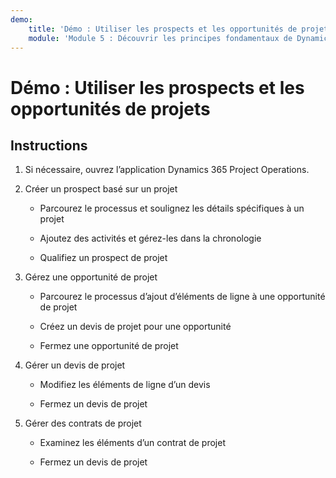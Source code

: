 ```yaml
---
demo:
    title: 'Démo : Utiliser les prospects et les opportunités de projets'
    module: 'Module 5 : Découvrir les principes fondamentaux de Dynamics 365 Project Operations'
---
```


# Démo : Utiliser les prospects et les opportunités de projets

## Instructions

1. Si nécessaire, ouvrez l’application Dynamics 365 Project Operations. 

2. Créer un prospect basé sur un projet

	- Parcourez le processus et soulignez les détails spécifiques à un projet

	- Ajoutez des activités et gérez-les dans la chronologie 

	- Qualifiez un prospect de projet

3. Gérez une opportunité de projet

	- Parcourez le processus d’ajout d’éléments de ligne à une opportunité de projet

	- Créez un devis de projet pour une opportunité

	- Fermez une opportunité de projet

4. Gérer un devis de projet

	- Modifiez les éléments de ligne d’un devis

	- Fermez un devis de projet

5. Gérer des contrats de projet

	- Examinez les éléments d’un contrat de projet

	- Fermez un devis de projet
